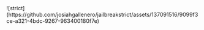 <meta property="og:image" content="![strict](https://github.com/josiahgallenero/jailbreakstrict/assets/137091516/9099f3ce-a321-4bdc-9267-963400180f7e)">
![strict](https://github.com/josiahgallenero/jailbreakstrict/assets/137091516/9099f3ce-a321-4bdc-9267-963400180f7e)
